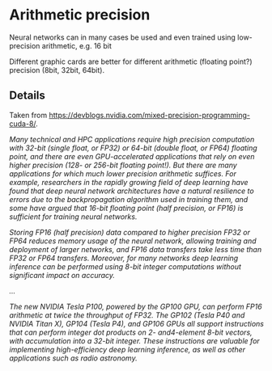 # Arithmetic precision
Neural networks can in many cases be used and even trained using low-precision arithmetic, e.g. 16 bit

Different graphic cards are better for different arithmetic (floating point?) precision (8bit, 32bit, 64bit).

## Details
Taken from https://devblogs.nvidia.com/mixed-precision-programming-cuda-8/.

_Many technical and HPC applications require high precision computation with 32-bit (single float, or FP32) or 64-bit (double float, or FP64) floating point, and there are even GPU-accelerated applications that rely on even higher precision (128- or 256-bit floating point!). But there are many applications for which much lower precision arithmetic suffices. For example, researchers in the rapidly growing field of deep learning have found that deep neural network architectures have a natural resilience to errors due to the backpropagation algorithm used in training them, and some have argued that 16-bit floating point (half precision, or FP16) is sufficient for training neural networks._

_Storing FP16 (half precision) data compared to higher precision FP32 or FP64 reduces memory usage of the neural network, allowing training and deployment of larger networks, and FP16 data transfers take less time than FP32 or FP64 transfers. Moreover, for many networks deep learning inference can be performed using 8-bit integer computations without significant impact on accuracy._

_..._

_The new NVIDIA Tesla P100, powered by the GP100 GPU, can perform FP16 arithmetic at twice the throughput of FP32. The GP102 (Tesla P40 and NVIDIA Titan X), GP104 (Tesla P4), and GP106 GPUs all support instructions that can perform integer dot products on 2- and4-element 8-bit vectors, with accumulation into a 32-bit integer. These instructions are valuable for implementing high-efficiency deep learning inference, as well as other applications such as radio astronomy._